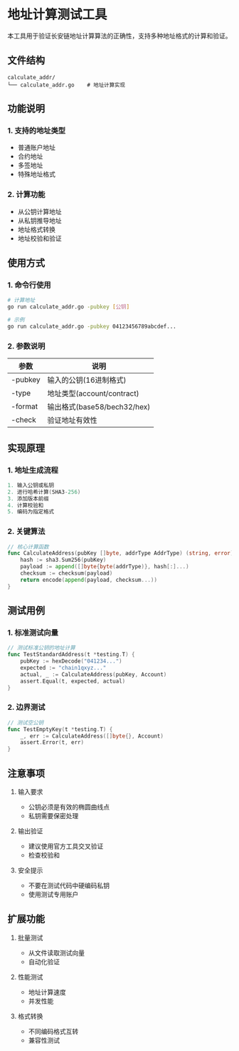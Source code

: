 # 地址计算测试工具

本工具用于验证长安链地址计算算法的正确性，支持多种地址格式的计算和验证。

## 文件结构

```
calculate_addr/
└── calculate_addr.go    # 地址计算实现
```

## 功能说明

### 1. 支持的地址类型
- 普通账户地址
- 合约地址
- 多签地址
- 特殊地址格式

### 2. 计算功能
- 从公钥计算地址
- 从私钥推导地址
- 地址格式转换
- 地址校验和验证

## 使用方式

### 1. 命令行使用

```bash
# 计算地址
go run calculate_addr.go -pubkey [公钥]

# 示例
go run calculate_addr.go -pubkey 04123456789abcdef...
```

### 2. 参数说明

| 参数 | 说明 |
|------|------|
| -pubkey | 输入的公钥(16进制格式) |
| -type   | 地址类型(account/contract) |
| -format | 输出格式(base58/bech32/hex) |
| -check  | 验证地址有效性 |

## 实现原理

### 1. 地址生成流程

```go
1. 输入公钥或私钥
2. 进行哈希计算(SHA3-256)
3. 添加版本前缀
4. 计算校验和
5. 编码为指定格式
```

### 2. 关键算法

```go
// 核心计算函数
func CalculateAddress(pubKey []byte, addrType AddrType) (string, error) {
    hash := sha3.Sum256(pubKey)
    payload := append([]byte{byte(addrType)}, hash[:]...)
    checksum := checksum(payload)
    return encode(append(payload, checksum...))
}
```

## 测试用例

### 1. 标准测试向量

```go
// 测试标准公钥的地址计算
func TestStandardAddress(t *testing.T) {
    pubKey := hexDecode("041234...")
    expected := "chain1qxyz..."
    actual, _ := CalculateAddress(pubKey, Account)
    assert.Equal(t, expected, actual)
}
```

### 2. 边界测试

```go
// 测试空公钥
func TestEmptyKey(t *testing.T) {
    _, err := CalculateAddress([]byte{}, Account)
    assert.Error(t, err)
}
```

## 注意事项

1. 输入要求
   - 公钥必须是有效的椭圆曲线点
   - 私钥需要保密处理

2. 输出验证
   - 建议使用官方工具交叉验证
   - 检查校验和

3. 安全提示
   - 不要在测试代码中硬编码私钥
   - 使用测试专用账户

## 扩展功能

1. 批量测试
   - 从文件读取测试向量
   - 自动化验证

2. 性能测试
   - 地址计算速度
   - 并发性能

3. 格式转换
   - 不同编码格式互转
   - 兼容性测试

